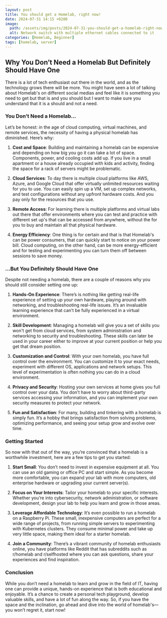 ```yaml
---
layout: post
title: You should get a Homelab, right now!
date: 2024-07-31 14:15 +0200
image:
  path: /assets/img/posts/2024-07-31-you-should-get-a-homelab-right-now/img001.webp
  alt: Network switch with multiple ethernet cables connected to it
categories: [Homelab, Beginner]
tags: [homelab, server]
---
```


## Why You Don’t Need a Homelab But Definitely Should Have One

There is a lot of tech enthusiast out there in the world, and as the technology grows there will be more. You might have 
seen a lot of talking about Homelab's on different social medias and feel like it is something you need to get but that is
and you should but I want to make sure you understand that it is a should and not a need.

### You Don’t Need a Homelab…

Let’s be honest: in the age of cloud computing, virtual machines, and remote services, the necessity of having a physical homelab has diminished. Here’s why:

1. **Cost and Space**: Building and maintaining a homelab can be expensive and depending on how big you go it can take a lot of space. Components, power, and cooling costs add up. If you live in a small apartment or a house already occupied with kids and activity, finding the space for a rack of servers might be problematic.

2. **Cloud Services**: To day there is multiple cloud platforms like AWS, Azure, and Google Cloud that offer virtually unlimited resources waiting for you to use. You can easily spin up a VM, set up complex networks, and test configurations without any upfront hardware costs. And you pay only for the resources that you use.

3. **Remote Access**: For learning there is multiple platforms and virtual labs out there that offer environments where you can test and practice with different set up's that can be accessed from anywhere, without the for you to buy and maintain all that physical hardware.

4. **Energy Efficiency**: One thing is for certain and that is that Homelab's can be power consumers, that can quickly start to notice on your power bill. Cloud computing, on the other hand, can be more energy-efficient and for testing and experimenting you can turn them off between sessions to save money.

### …But You Definitely Should Have One

Despite not needing a homelab, there are a couple of reasons why you should still consider setting one up:

1. **Hands-On Experience**: There’s is nothing like getting real-life experience of setting up your own hardware, playing around with networking, and troubleshooting real-life issues. It’s an invaluable learning experience that can’t be fully experienced in a virtual environment.

2. **Skill Development**: Managing a homelab will give you a set of skills you won't get from cloud services, from system administration and networking to security and troubleshooting. These skills can later be used in your career either to improve at your current position or help you get that dream position.

3. **Customization and Control**: With your own homelab, you have full control over the environment. You can customize it to your exact needs, experiment with different OS, applications and network setups. This level of experimentation is often nothing you can do in a cloud environment.

4. **Privacy and Security**: Hosting your own services at home gives you full control over your data. You don’t have to worry about third-party services accessing your information, and you can implement your own security measures to protect your network.

5. **Fun and Satisfaction**: For many, building and tinkering with a homelab is simply fun. It’s a hobby that brings satisfaction from solving problems, optimizing performance, and seeing your setup grow and evolve over time.

### Getting Started

So now with that out of the way, you’re convinced that a homelab is a worthwhile investment, here are a few tips to get you started:

1. **Start Small**: You don’t need to invest in expensive equipment at all. You can use an old gaming or office PC and start simple. As you become more comfortable, you can expand your lab with more computers, old enterprise hardware or upgrading your current server(s).

2. **Focus on Your Interests**: Tailor your homelab to your specific interests. Whether you’re into cybersecurity, network administration, or software development, design your lab to help you learn and grow in those areas.

3. **Leverage Affordable Technology**: It’s even possible to run a homelab on a Raspberry Pi. These small, inexpensive computers are perfect for a wide range of projects, from running simple servers to experimenting with Kubernetes clusters. They consume minimal power and take up very little space, making them ideal for a starter homelab.

4. **Join a Community**: There’s a vibrant community of homelab enthusiasts online, you have platforms like Reddit that has subreddits such as r/homelab and r/selfhosted where you can ask questions, share your experiences and find inspiration.

### Conclusion

While you don’t need a homelab to learn and grow in the field of IT, having one can provide a unique, hands-on experience that is both educational and enjoyable. It’s a chance to create a personal tech playground, develop valuable skills, and have a lot of fun along the way. So, if you have the space and the inclination, go ahead and dive into the world of homelab's—you won’t regret it, start now!
